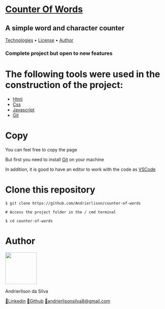 <h1>
    <a href="https://andrierlison.github.io/counter-of-words/">Counter Of Words</a>
</h1>

<h2>A simple word and character counter</h2>

<p>
    <a href="#technologies">Technologies</a> •
    <a href="https://github.com/Andrierlison/counter-of-words/blob/master/LICENSE" 
       target="_blank">License</a> •
    <a href="#author">Author</a>
</p>

<h3>Complete project but open to new features</h3>

<h1 id="technologies">The following tools were used in the construction of the project:</h1>

- [Html](https://developer.mozilla.org/pt-BR/docs/Web/HTML)
- [Css](https://developer.mozilla.org/pt-BR/docs/Web/CSS)
- [Javascript](https://developer.mozilla.org/pt-BR/docs/Aprender/JavaScript)
- [Git](https://git-scm.com/)

<h1>Copy</h1>
<p>You can feel free to copy the page</p>

<p>But first you need to install <a href="https://git-scm.com">Git</a> on your machine</p>

<p>In addition, it is good to have an editor to work with the code as <a href="https://code.visualstudio.com/">VSCode</a></p>

<h1>Clone this repository</h1>

```
$ git clone https://github.com/Andrierlison/counter-of-words

# Access the project folder in the / cmd terminal

$ cd counter-of-words
```

<h1 id="author">Author</h1>
<img 
src="https://avatars1.githubusercontent.com/u/58059077?s=460&u=fe7710f54c3de191e906a30fd79877cecd312e9b&v=4"
width="100px"
/>
<p>Andrierlison da Silva</p>
<a href="https://www.linkedin.com/in/andrierlison-da-silva-916775190/">🔗Linkedin</a>
<a href="https://github.com/Andrierlison">🔗Github</a>
<a href="mailto:andrierlisonsilva8@gmail.com"><i class="fas fa-envelope"></i>🔗andrierlisonsilva8@gmail.com</a>
